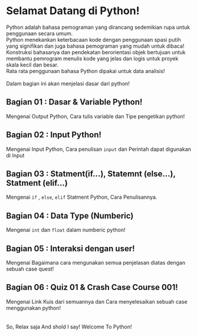 # Selamat Datang di Python!

Python adalah bahasa pemograman yang dirancang sedemikian rupa untuk penggunaan secara umum.<br>
Python menekankan keterbacaan kode dengan penggunaan spasi putih yang signifikan dan juga bahasa pemograman yang mudah untuk dibaca! <br>
Konstruksi bahasanya dan pendekatan berorientasi objek bertujuan untuk membantu pemrogram menulis kode yang jelas dan logis untuk proyek skala kecil dan besar.<br>
Rata rata penggunaan bahasa Python dipakai untuk data analisis!<br>
<br>
Dalam bagian ini akan menjelasi dasar dari python!<br>
## **Bagian 01 : Dasar & Variable Python!**<br>
Mengenai Output Python, Cara tulis variable dan Tipe pengetikan python!<br>
## **Bagian 02 : Input Python!**<br>
Mengenai Input Python, Cara penulisan `input` dan Perintah dapat digunakan di Input<br>
## **Bagian 03 : Statment(if...), Statemnt (else...), Statment (elif...)**<br>
Mengenai `if` , `else`, `elif` Statment Python, Cara Penulisannya.<br>
## **Bagian 04 : Data Type (Numberic)**
Mengenai `int` dan `float` dalam numberic python!<br>
## **Bagian 05 : Interaksi dengan user!**<br>
Mengenai Bagaimana cara mengunakan semua penjelasan diatas dengan sebuah case quest!<br>
## **Bagian 06 : Quiz 01 & Crash Case Course 001!**<br>
Mengenai Link Kuis dari semuannya dan Cara menyelesaikan sebuah case menggunakan python!<br>
<br>
<br>
So, Relax saja And shold I say! Welcome To Python!
